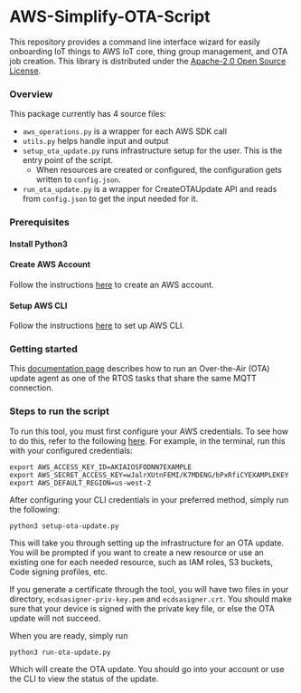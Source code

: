   # AWS-Simplify-OTA-Script
This repository provides a command line interface wizard for easily onboarding IoT things to AWS IoT core, thing group management, and OTA job creation.
This library is distributed under the [Apache-2.0 Open Source License](https://github.com/aws/simplify-ota-script/blob/main/LICENSE).

### Overview

This package currently has 4 source files:
* `aws_operations.py` is a wrapper for each AWS SDK call
* `utils.py` helps handle input and output
* `setup_ota_update.py` runs infrastructure setup for the user. This is the entry point of the script.
	* When resources are created or configured, the configuration gets written to `config.json`. 
* `run_ota_update.py` is a wrapper for CreateOTAUpdate API and reads from `config.json` to get the input needed for it.

### Prerequisites

#### Install Python3


#### Create AWS Account
Follow the instructions [here](https://aws.amazon.com/premiumsupport/knowledge-center/create-and-activate-aws-account/) to create an AWS account.

#### Setup AWS CLI
Follow the instructions [here](https://docs.aws.amazon.com/cli/latest/userguide/getting-started-install.html) to set up AWS CLI.

### Getting started
This [ documentation page](https://freertos.org/ota/ota-mqtt-agent-demo.html)  describes how to run an Over-the-Air (OTA) update agent as one of the RTOS tasks that share the same MQTT connection.

### Steps to run the script
To run this tool, you must first configure your AWS credentials. To see how to do this, refer to the following [here](https://docs.aws.amazon.com/cli/latest/userguide/cli-chap-configure.html). For example, in the terminal, run this with your configured credentials:

```
export AWS_ACCESS_KEY_ID=AKIAIOSFODNN7EXAMPLE
export AWS_SECRET_ACCESS_KEY=wJalrXUtnFEMI/K7MDENG/bPxRfiCYEXAMPLEKEY
export AWS_DEFAULT_REGION=us-west-2
```

After configuring your CLI credentials in your preferred method, simply run the following:

`python3 setup-ota-update.py`

This will take you through setting up the infrastructure for an OTA update. You will be prompted if you want to create a new resource or use an existing one for each needed resource, such as IAM roles, S3 buckets, Code signing profiles, etc.

If you generate a certificate through the tool, you will have two files in your directory, `ecdsasigner-priv-key.pem` and `ecdsasigner.crt`. You should make sure that your device is signed with the private key file, or else the OTA update will not succeed.

When you are ready, simply run 

`python3 run-ota-update.py`

Which will create the OTA update. You should go into your account or use the CLI to view the status of the update.
